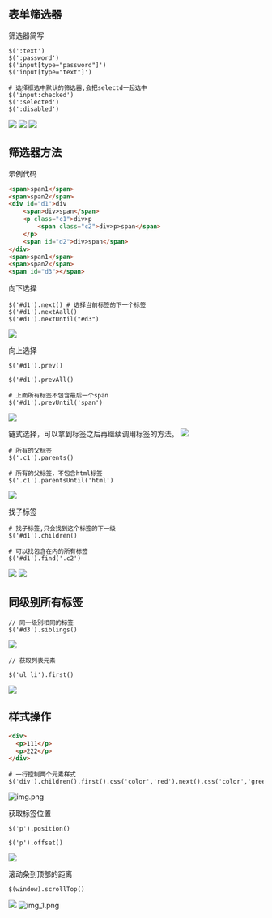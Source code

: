 
## 表单筛选器
筛选器简写
```text
$(':text')
$(':password')
$('input[type="password"]')
$('input[type="text"]')

# 选择框选中默认的筛选器,会把selectd一起选中
$('input:checked')
$(':selected')
$(':disabled')

```
![](1.表单筛选器.png)
![](2.表单筛选器.png)
![](3.表单筛选器.png)

## 筛选器方法

示例代码

```html
<span>span1</span>
<span>span2</span>
<div id="d1">div
    <span>div>span</span>
    <p class="c1">div>p
        <span class="c2">div>p>span</span>
    </p>
    <span id="d2">div>span</span>
</div>
<span>span1</span>
<span>span2</span>
<span id="d3"></span>
```


向下选择
```text
$('#d1').next() # 选择当前标签的下一个标签
$('#d1').nextAall()
$('#d1').nextUntil("#d3")

```
![](4.方法.png)

向上选择
```text
$('#d1').prev()

$('#d1').prevAll()

# 上面所有标签不包含最后一个span
$('#d1').prevUntil('span')

```
![](5.筛选器方法.png)

链式选择，可以拿到标签之后再继续调用标签的方法。
![](6.筛方法.png)

```text
# 所有的父标签
$('.c1').parents()

# 所有的父标签，不包含html标签
$('.c1').parentsUntil('html')

```
![](7.筛选器方法.png)

找子标签

```text
# 找子标签,只会找到这个标签的下一级
$('#d1').children()

# 可以找包含在内的所有标签
$('#d1').find('.c2')
```
![](8.标签方法找子标签.png)
![](10找子标签.png)

## 同级别所有标签

```jquery
// 同一级别相同的标签
$('#d3').siblings()

```
![](9.同级别所有.png)

```jquery
// 获取列表元素

$('ul li').first()
```
![](11.获取列表元素.png)


## 样式操作

```html
<div>
  <p>111</p>
  <p>222</p>
</div>
```

```jquery
# 一行控制两个元素样式
$('div').children().first().css('color','red').next().css('color','green')
```
![img.png](img.png)

获取标签位置

```text
$('p').position()

$('p').offset()

```
![](13.获取定位.png)

滚动条到顶部的距离

```jquery
$(window).scrollTop()
```
![](14.滚动条到顶端的距离.png)
![img_1.png](img_1.png)